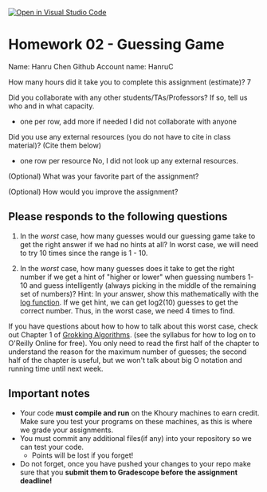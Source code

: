 [![Open in Visual Studio Code](https://classroom.github.com/assets/open-in-vscode-c66648af7eb3fe8bc4f294546bfd86ef473780cde1dea487d3c4ff354943c9ae.svg)](https://classroom.github.com/online_ide?assignment_repo_id=9785814&assignment_repo_type=AssignmentRepo)
# Homework 02 - Guessing Game

Name: Hanru Chen 
Github Account name: HanruC 

How many hours did it take you to complete this assignment (estimate)? 7

Did you collaborate with any other students/TAs/Professors? If so, tell us who and in what capacity.  
- one per row, add more if needed 
I did not collaborate with anyone 


Did you use any external resources (you do not have to cite in class material)? (Cite them below)  
- one row per resource
No, I did not look up any external resources. 


(Optional) What was your favorite part of the assignment? 

(Optional) How would you improve the assignment? 

## Please responds to the following questions

1. In the *worst* case, how many guesses would our guessing game take to get the right answer if we had no hints at all?
In worst case, we will need to try 10 times since the range is 1 - 10. 




2. In the *worst* case, how many guesses does it take to get the right number if we get a hint of "higher or lower" when guessing numbers 1-10 and guess intelligently (always picking in the middle of the remaining set of numbers)?
Hint: In your answer, show this mathematically with the [log function](https://www.mathsisfun.com/algebra/logarithms.html).
If we get hint, we can get log2(10) guesses to get the correct number. Thus, in the worst case, we need
4 times to find. 




If you have questions about how to how to talk about this worst case, check out Chapter 1 of [Grokking Algorithms](https://www.oreilly.com/library/view/grokking-algorithms/9781617292231/).  (see the syllabus for how to log on to O'Reilly Online for free). You only need to read the first half of the chapter to understand the reason for the maximum number of guesses; the second half of the chapter is useful, but we won't talk about big O notation and running time until next week. 

## Important notes

* Your code **must compile and run** on the Khoury machines to earn credit. Make sure you test your programs on these machines, as this is where we grade your assignments.
* You must commit any additional files(if any) into your repository so we can test your code.
  * Points will be lost if you forget!
* Do not forget, once you have pushed your changes to your repo make sure that you **submit them to Gradescope before the assignment deadline!**



